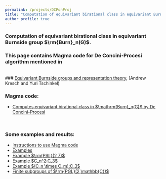 ```yaml
---
permalink: /projects/DCPonProj
title: "Computation of equivariant birational class in equivariant Burnside group"
author_profile: true
---
```


### Computation of equivariant birational class in equivariant Burnside group $\rm{Burn}_n(G)$.

### This page contains Magma code for De Concini-Procesi algorithm mentioned in
<br>
### <a href="https://www.math.nyu.edu/~tschinke/papers/yuri/21reptheory/reptheory.pdf">Equivariant Burnside groups and representation theory</a>, (Andrew Kresch and Yuri Tschinkel)

<br>


### Magma code:

<ul>
<li><a href="http://kaiqi-yang1994.github.io/files/DCPonProj/DCPonProj.txt" target="_blank" rel="noopener noreferrer">Computes equivariant birational class in $\mathrm{Burn}_n(G)$ by De Concini-Procesi</a></li>
</ul>

<br>

### Some examples and results:
<ul>
<li><a href="http://kaiqi-yang1994.github.io/projects/DCPonProj/Instructions" target="_blank" rel="noopener noreferrer">Instructions to use Magma code</a></li>
<li><a href="http://kaiqi-yang1994.github.io/projects/DCPonProj/examples" target="_blank" rel="noopener noreferrer">Examples</a></li>
<li><a href="http://kaiqi-yang1994.github.io/projects/DCPonProj/ExamplePSL(2,7)" target="_blank" rel="noopener noreferrer">Example $\rm{PSL}(2,7)$</a></li>
<li><a href="http://kaiqi-yang1994.github.io/projects/DCPonProj/C3extRank2" target="_blank" rel="noopener noreferrer">Example $C_n^2:C_3$</a></li>
<li><a href="http://kaiqi-yang1994.github.io/projects/DCPonProj/C3extRank2mn" target="_blank" rel="noopener noreferrer">Example $(C_n \times C_m):C_3$</a></li>
<li><a href="http://kaiqi-yang1994.github.io/projects/DCPonProj/ProjLinGrpDim1" target="_blank" rel="noopener noreferrer">Finite subgroups of $\rm{PGL}(2,\mathbb{C})$</a></li>
</ul>


